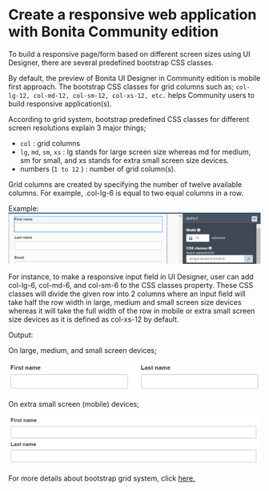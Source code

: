 # Create a responsive web application with Bonita Community edition

To build a responsive page/form based on different screen sizes using UI Designer, there are several predefined bootstrap CSS classes.

By default, the preview of Bonita UI Designer in Community edition is mobile first approach. The bootstrap CSS classes for grid columns
such as; ``` col-lg-12, col-md-12, col-sm-12, col-xs-12, etc. ``` helps Community users to build responsive application(s).


According to grid system, bootstrap predefined CSS classes for different screen resolutions explain 3 major things;
 - ```col``` : grid columns
 - ```lg```, ```md```, ```sm```, ```xs``` : lg stands for large screen size whereas md for medium, sm for small, and xs stands for extra small screen size devices. 
 - numbers (```1 to 12``` ) : number of grid column(s).

Grid columns are created by specifying the number of twelve available columns. For example, .col-lg-6 is equal to two equal columns in a row.

Example:
![bootstrap css classes](images/responsiveness-community-edition/responsivenessCommunityEdition.PNG)

For instance, to make a responsive input field in UI Designer, user can add col-lg-6, col-md-6, and col-sm-6 to the CSS classes property.
These CSS classes will divide the given row into 2 columns where an input field will take half the row width in large, medium and small screen 
size devices whereas it will take the full width of the row in mobile or extra small screen size devices as it is defined as col-xs-12 by default. 

Output:

On large, medium, and small screen devices;

![different screen resolution output](images/responsiveness-community-edition/responsivenessCommunityEditionOutput1.PNG)


On extra small screen (mobile) devices;

![mobile device output](images/responsiveness-community-edition/responsivenessCommunityEditionOutput2.PNG)

For more details about bootstrap grid system, click [here.](https://getbootstrap.com/docs/3.3/css/#grid)


